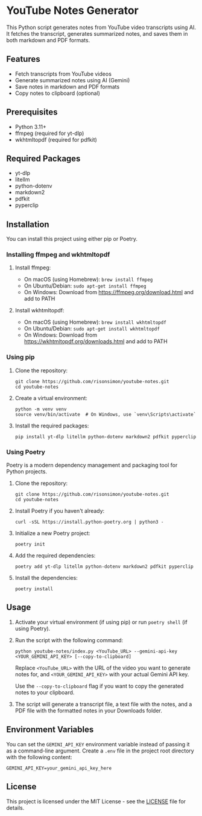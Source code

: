 # YouTube Notes Generator

This Python script generates notes from YouTube video transcripts using AI. It fetches the transcript, generates summarized notes, and saves them in both markdown and PDF formats.

## Features

- Fetch transcripts from YouTube videos
- Generate summarized notes using AI (Gemini)
- Save notes in markdown and PDF formats
- Copy notes to clipboard (optional)

## Prerequisites

- Python 3.11+
- ffmpeg (required for yt-dlp)
- wkhtmltopdf (required for pdfkit)

## Required Packages

- yt-dlp
- litellm
- python-dotenv
- markdown2
- pdfkit
- pyperclip

## Installation

You can install this project using either pip or Poetry.

### Installing ffmpeg and wkhtmltopdf

1. Install ffmpeg:

   - On macOS (using Homebrew): `brew install ffmpeg`
   - On Ubuntu/Debian: `sudo apt-get install ffmpeg`
   - On Windows: Download from https://ffmpeg.org/download.html and add to PATH

2. Install wkhtmltopdf:
   - On macOS (using Homebrew): `brew install wkhtmltopdf`
   - On Ubuntu/Debian: `sudo apt-get install wkhtmltopdf`
   - On Windows: Download from https://wkhtmltopdf.org/downloads.html and add to PATH

### Using pip

1. Clone the repository:

   ```
   git clone https://github.com/risonsimon/youtube-notes.git
   cd youtube-notes
   ```

2. Create a virtual environment:

   ```
   python -m venv venv
   source venv/bin/activate  # On Windows, use `venv\Scripts\activate`
   ```

3. Install the required packages:
   ```
   pip install yt-dlp litellm python-dotenv markdown2 pdfkit pyperclip
   ```

### Using Poetry

Poetry is a modern dependency management and packaging tool for Python projects.

1. Clone the repository:

   ```
   git clone https://github.com/risonsimon/youtube-notes.git
   cd youtube-notes
   ```

2. Install Poetry if you haven't already:

   ```
   curl -sSL https://install.python-poetry.org | python3 -
   ```

3. Initialize a new Poetry project:

   ```
   poetry init
   ```

4. Add the required dependencies:

   ```
   poetry add yt-dlp litellm python-dotenv markdown2 pdfkit pyperclip
   ```

5. Install the dependencies:
   ```
   poetry install
   ```

## Usage

1. Activate your virtual environment (if using pip) or run `poetry shell` (if using Poetry).

2. Run the script with the following command:

   ```
   python youtube-notes/index.py <YouTube_URL> --gemini-api-key <YOUR_GEMINI_API_KEY> [--copy-to-clipboard]
   ```

   Replace `<YouTube_URL>` with the URL of the video you want to generate notes for, and `<YOUR_GEMINI_API_KEY>` with your actual Gemini API key.

   Use the `--copy-to-clipboard` flag if you want to copy the generated notes to your clipboard.

3. The script will generate a transcript file, a text file with the notes, and a PDF file with the formatted notes in your Downloads folder.

## Environment Variables

You can set the `GEMINI_API_KEY` environment variable instead of passing it as a command-line argument. Create a `.env` file in the project root directory with the following content:

```
GEMINI_API_KEY=your_gemini_api_key_here
```

## License

This project is licensed under the MIT License - see the [LICENSE](LICENSE) file for details.

